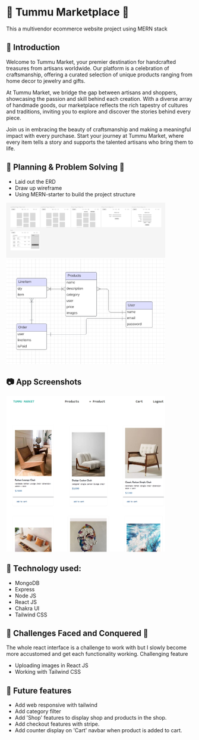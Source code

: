 <!-- <p align='center'><img src="staticfiles/planner/images/mainlogo.png" width="400"></p> -->
<!-- NEED NEW LOGO -->

# 🏪 Tummu Marketplace 🏪

This a multivendor ecommerce website project using MERN stack

## 👐 Introduction

Welcome to Tummu Market, your premier destination for handcrafted treasures from artisans worldwide. Our platform is a celebration of craftsmanship, offering a curated selection of unique products ranging from home decor to jewelry and gifts.

At Tummu Market, we bridge the gap between artisans and shoppers, showcasing the passion and skill behind each creation. With a diverse array of handmade goods, our marketplace reflects the rich tapestry of cultures and traditions, inviting you to explore and discover the stories behind every piece.

Join us in embracing the beauty of craftsmanship and making a meaningful impact with every purchase. Start your journey at Tummu Market, where every item tells a story and supports the talented artisans who bring them to life.

<!-- ## 🔎 Explore the App

Discover the refined version of the [TripMixer Travel App](https://sei-tripmixer.fly.dev/) now live on fly.io. -->

## 📝 Planning & Problem Solving 🚩

-   Laid out the ERD
-   Draw up wireframe
-   Using MERN-starter to build the project structure

<img src="static/wireframe.jpg" style="max-width:85%;">
<img src="static/ERD.jpg" style="max-width:85%;">

## 📷 App Screenshots

<img src="static/productpage.jpg" style="max-width:85%;">

## 🤖 Technology used:

-   MongoDB
-   Express
-   Node JS
-   React JS
-   Chakra UI
-   Tailwind CSS

## 💪 Challenges Faced and Conquered 💪

The whole react interface is a challenge to work with but I slowly become more accustomed and get each functionality working.
Challenging feature

-   Uploading images in React JS
-   Working with Tailwind CSS

## 🚀 Future features

-   Add web responsive with tailwind
-   Add category filter
-   Add 'Shop' features to display shop and products in the shop.
-   Add checkout features with stripe.
-   Add counter display on 'Cart' navbar when product is added to cart.
